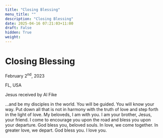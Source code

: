 ```yaml
---
title: "Closing Blessing"
menu_title: ""
description: "Closing Blessing"
date: 2025-04-16 07:21:03+11:00
draft: False
hidden: True
weight:
---
```

# Closing Blessing

February 2<sup>nd</sup>, 2023

FL, USA

Jesus received by Al Fike

…and be my disciples in the world. You will be guided. You will know your way. Put down all that is not in harmony with the truth of love and step forth in the light of love. My beloveds, I am with you. I am your brother, Jesus, your friend. I come to encourage you upon the road and bless you upon your departure. God bless you, beloved souls. In love, we come together. In greater love, we depart. God bless you. I love you.
